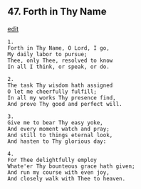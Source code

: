 
## 47.  Forth in Thy Name
[edit](https://docs.google.com/document/d/1T7fXHPYh2UOyts8o%2D7HBGYjSJPfdaJe1/edit?mode=html)




    1.
    Forth in Thy Name, O Lord, I go, 
    My daily labor to pursue; 
    Thee, only Thee, resolved to know 
    In all I think, or speak, or do. 

    2.
    The task Thy wisdom hath assigned 
    O let me cheerfully fulfill; 
    In all my works Thy presence find, 
    And prove Thy good and perfect will. 

    3.
    Give me to bear Thy easy yoke, 
    And every moment watch and pray; 
    And still to things eternal look, 
    And hasten to Thy glorious day: 

    4.
    For Thee delightfully employ 
    Whate'er Thy bounteous grace hath given; 
    And run my course with even joy, 
    And closely walk with Thee to heaven.
